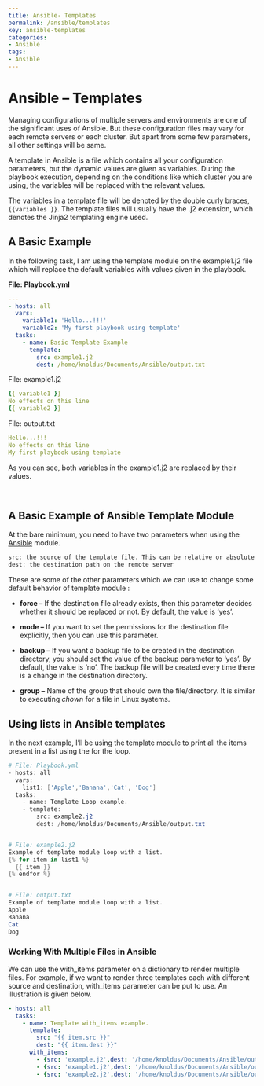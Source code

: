 ```yaml
---
title: Ansible- Templates
permalink: /ansible/templates
key: ansible-templates
categories:
- Ansible
tags:
- Ansible
---
```



Ansible – Templates 
====================

Managing configurations of multiple servers and environments are one of the
significant uses of Ansible. But these configuration files may vary for each
remote servers or each cluster. But apart from some few parameters, all other
settings will be same.

A template in Ansible is a file which contains all your configuration
parameters, but the dynamic values are given as variables. During the playbook
execution, depending on the conditions like which cluster you are using, the
variables will be replaced with the relevant values.

The variables in a template file will be denoted by the double curly braces, `{{variables }}`. The template files will usually have the .j2 extension, which
denotes the Jinja2 templating engine used.



## **A Basic Example**

In the following task, I am using the template module on the example1.j2 file
which will replace the default variables with values given in the playbook.

**File: Playbook.yml**
```yaml
---
- hosts: all
  vars:
    variable1: 'Hello...!!!'
    variable2: 'My first playbook using template'
  tasks:
    - name: Basic Template Example
      template:
        src: example1.j2
        dest: /home/knoldus/Documents/Ansible/output.txt
```



File: example1.j2
```yaml
{{ variable1 }}
No effects on this line
{{ variable2 }}
```



File: output.txt
```yaml
Hello...!!!
No effects on this line
My first playbook using template
```
As you can see, both variables in the example1.j2 are replaced by their values.

<br>


## **A Basic Example of Ansible Template Module**

At the bare minimum, you need to have two parameters when using
the [Ansible](http://i.viglink.com/?key=4c25935c12fea5c8c0662bcffb1047e2&insertId=c59dd375fdc156d1&type=H&exp=60%3ACI1C55A%3A2&libId=k6mfcy3c010250tu000DLbbu6wbgt&loc=https%3A%2F%2Fwww.mydailytutorials.com%2Fansible-template-module-examples%2F&v=1&iid=c59dd375fdc156d1&out=https%3A%2F%2Fwww.amazon.com%2Fdp%2F1491915323&ref=https%3A%2F%2Fwww.google.com%2F&title=How%20to%20Work%20with%20Ansible%20Template%20Module%20with%20Examples%20-%20My%20Daily%20Tutorials&txt=%3Cspan%3EAnsible%3C%2Fspan%3E) module.

```powershell
src: the source of the template file. This can be relative or absolute path.
dest: the destination path on the remote server
```


These are some of the other parameters which we can use to change some default
behavior of template module :

-   **force –** If the destination file already exists, then this parameter
    decides whether it should be replaced or not. By default, the value is
    ‘yes’.

-   **mode –** If you want to set the permissions for the destination file
    explicitly, then you can use this parameter.

-   **backup –** If you want a backup file to be created in the destination
    directory, you should set the value of the backup parameter to ‘yes’. By
    default, the value is ‘no’. The backup file will be created every time there
    is a change in the destination directory.

-   **group –** Name of the group that should own the file/directory. It is
    similar to executing *chown* for a file in Linux systems.



## **Using lists in Ansible templates**

In the next example, I’ll be using the template module to print all the items
present in a list using the for the loop.

```powershell
# File: Playbook.yml
- hosts: all
  vars:
    list1: ['Apple','Banana','Cat', 'Dog']
  tasks:
    - name: Template Loop example.
    - template:
        src: example2.j2
        dest: /home/knoldus/Documents/Ansible/output.txt


# File: example2.j2
Example of template module loop with a list.
{% for item in list1 %}
  {{ item }}
{% endfor %}


# File: output.txt
Example of template module loop with a list.
Apple
Banana
Cat
Dog
```



### **Working With Multiple Files in Ansible**

We can use the with_items parameter on a dictionary to render multiple files.
For example, if we want to render three templates each with different source and
destination, with_items parameter can be put to use. An illustration is given
below.
```yaml
- hosts: all
  tasks:
    - name: Template with_items example.
      template:
        src: "{{ item.src }}"
        dest: "{{ item.dest }}"
      with_items:
        - {src: 'example.j2',dest: '/home/knoldus/Documents/Ansible/output.txt'}
        - {src: 'example1.j2',dest: '/home/knoldus/Documents/Ansible/output1.txt'}
        - {src: 'example2.j2',dest: '/home/knoldus/Documents/Ansible/output2.txt'}
```
